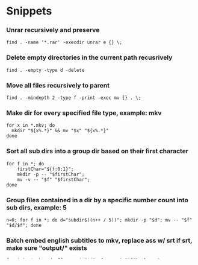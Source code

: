 # Snippets

### Unrar recursively and preserve
`find . -name '*.rar' -execdir unrar e {} \;`

### Delete empty directories in the current path recusrively
`find . -empty -type d -delete`

### Move all files recursively to parent
`find . -mindepth 2 -type f -print -exec mv {} . \;`

### Make dir for every specified file type, example: mkv
```
for x in *.mkv; do            
  mkdir "${x%.*}" && mv "$x" "${x%.*}"
done
```

### Sort all sub dirs into a group dir based on their first character
```
for f in *; do
    firstChar="${f:0:1}";
    mkdir -p -- "$firstChar";
    mv -v -- "$f" "$firstChar";
done
```
### Group files contained in a dir by a specific number count into sub dirs, example: 5
`n=0; for f in *; do d="subdir$((n++ / 5))"; mkdir -p "$d"; mv -- "$f" "$d/$f"; done`

### Batch embed english subtitles to mkv, replace ass w/ srt if srt, make sure "output/" exists
`for i in *.mkv; do ffmpeg -i "$i" -f ass -i "${i%.*}.ass" -metadata:s:s:0 language=eng -metadata:s:s:0 title="sxales restyled" -disposition:s:0 default -c:v copy -c:a copy output/"${i%.}"; done`

### Batch fix missing md5 in FLAC between subcategories
`for dir in *; do (cd "$dir" && flac -f8 *.flac); done`

### Organize files in root dir by file type into sub dirs, not 100% perfect
`find . -iname '*?.?*' -type f -exec bash -c 'EXT="${0##*.}"; mkdir -p "$PWD/${EXT}_dir"; mv -nv --target-directory="$PWD/${EXT}_dir" "$0"' {} \;`

### Make torrent file for every subdir in dir
`for i in *; do mktorrent -v -p -a https:Announceurl/announce -o DestinationDir/"$i".torrent "$i";done`

